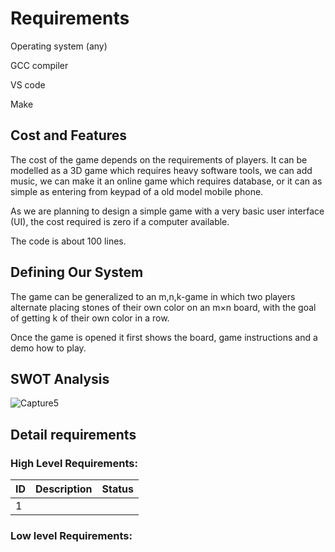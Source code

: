 # Requirements

Operating system (any)

GCC compiler

VS code

Make 


   
## Cost and Features
The cost of the game depends on the requirements of players. It can be modelled as a 3D game which requires heavy software tools, we can add music, we can make it an online game which requires database, or it can as simple as entering from keypad of a old model mobile phone. 

As we are planning to design a simple game with a very basic user interface (UI), the cost required is zero if a computer available.

The code is about 100 lines.

## Defining Our System
The game can be generalized to an m,n,k-game in which two players alternate placing stones of their own color on an m×n board, with the goal of getting k of their own color in a row.

Once the game is opened it first shows the board, game instructions and a demo how to play.

## SWOT Analysis

![Capture5](https://user-images.githubusercontent.com/80679363/114271936-8592d680-9a31-11eb-85ac-fd48d4c49d3b.PNG)


## Detail requirements
### High Level Requirements:

ID      | Description     | Status
--------|-----------------|-------
1       |                 | 

### Low level Requirements:


